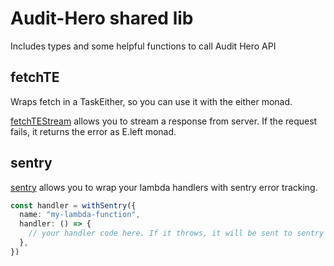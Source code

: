 # Audit-Hero shared lib

Includes types and some helpful functions to call Audit Hero API

## fetchTE

Wraps fetch in a TaskEither, so you can use it with the either monad.


[fetchTEStream](./src/fetch/fetchTE.ts) allows you to stream a response from server. If the request fails, it returns the error as E.left monad.


## sentry

[sentry](./src/sentry/sentry-lambda.ts) allows you to wrap your lambda handlers with sentry error tracking.

```ts
const handler = withSentry({
  name: "my-lambda-function",
  handler: () => {
    // your handler code here. If it throws, it will be sent to sentry
  },
})
```
